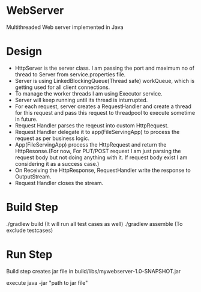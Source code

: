 # WebServer
Multithreaded Web server implemented in Java

# Design
- HttpServer is the server class. I am passing the port and maximum no of thread to Server from service.properties file.
- Server is using LinkedBlockingQueue(Thread safe) workQueue, which is getting used for all client connections.
- To manage the worker threads I am using Executor service.
- Server will keep running until its thread is inturrupted.
- For each request, server creates a RequestHandler and create a thread for this request and pass this request to threadpool to execute sometime in future.
- Request Handler parses the reqeust into custom HttpRequest.
- Request Handler delegate it to app(FileServingApp) to process the request as per business logic.
- App(FileServingApp)  process the HttpRequest and return the HttpResonse.(For now, For PUT/POST request I am just parsing the request body but not doing anything with it. If request body exist I am considering it as a success case.)
- On Receiving the HttpResponse, RequestHandler write the response to OutputStream.
- Request Handler closes the stream.

# Build Step
./gradlew build (It will run all test cases as well)
./gradlew assemble (To exclude testcases)

# Run Step

Build step creates jar file in build/libs/mywebserver-1.0-SNAPSHOT.jar

execute java -jar "path to jar file"

